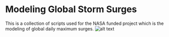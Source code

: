 # Modeling Global Storm Surges
This is a collection of scripts used for the NASA funded project which is the modeling of global daily maximum surges.
![alt text](https://www.frontiersin.org/files/Articles/512653/fmars-07-00260-HTML/image_m/fmars-07-00260-g002.jpg)
